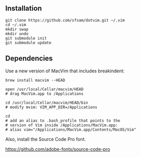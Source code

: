 ## Installation

```
git clone https://github.com/sfsam/dotvim.git ~/.vim
cd ~/.vim
mkdir swap
mkdir undo
git submodule init
git submodule update
```

## Dependencies

Use a new version of MacVim that includes breakindent:

```
brew install macvim --HEAD

open /usr/local/Cellar/macvim/HEAD
# drag MacVim.app to /Applications

cd /usr/local/Cellar/macvim/HEAD/bin
# modify mvim: VIM_APP_DIR=/Applications

cd
# add an alias to .bash_profile that points to the
# version of Vim inside /Applications/MacVim.app:
# alias vim="/Applications/MacVim.app/Contents/MacOS/Vim"
```

Also, install the Source Code Pro font.

https://github.com/adobe-fonts/source-code-pro

